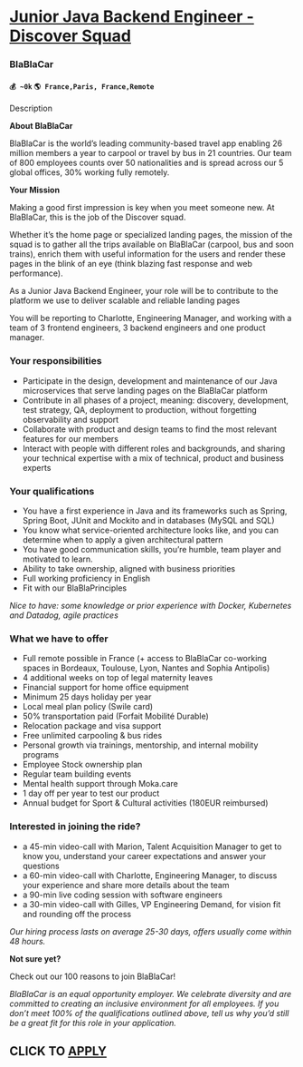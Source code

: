# [Junior Java Backend Engineer - Discover Squad](https://www.remotewlb.com/apply/junior-java-backend-engineer-discover-squad)  
### BlaBlaCar  
#### `💰 ~0k` `🌎 France,Paris, France,Remote`  

Description

**About BlaBlaCar**

BlaBlaCar is the world’s leading community-based travel app enabling 26 million members a year to carpool or travel by bus in 21 countries. Our team of 800 employees counts over 50 nationalities and is spread across our 5 global offices, 30% working fully remotely.

  

 **Your Mission**

  

Making a good first impression is key when you meet someone new. At BlaBlaCar, this is the job of the Discover squad.

  

Whether it’s the home page or specialized landing pages, the mission of the squad is to gather all the trips available on BlaBlaCar (carpool, bus and soon trains), enrich them with useful information for the users and render these pages in the blink of an eye (think blazing fast response and web performance).

  

As a Junior Java Backend Engineer, your role will be to contribute to the platform we use to deliver scalable and reliable landing pages

You will be reporting to Charlotte, Engineering Manager, and working with a team of 3 frontend engineers, 3 backend engineers and one product manager.

### Your responsibilities

  * Participate in the design, development and maintenance of our Java microservices that serve landing pages on the BlaBlaCar platform
  * Contribute in all phases of a project, meaning: discovery, development, test strategy, QA, deployment to production, without forgetting observability and support
  * Collaborate with product and design teams to find the most relevant features for our members
  * Interact with people with different roles and backgrounds, and sharing your technical expertise with a mix of technical, product and business experts

### Your qualifications

  * You have a first experience in Java and its frameworks such as Spring, Spring Boot, JUnit and Mockito and in databases (MySQL and SQL)
  * You know what service-oriented architecture looks like, and you can determine when to apply a given architectural pattern
  * You have good communication skills, you’re humble, team player and motivated to learn.
  * Ability to take ownership, aligned with business priorities
  * Full working proficiency in English
  * Fit with our BlaBlaPrinciples

  

 _Nice to have: some knowledge or prior experience with Docker, Kubernetes and Datadog, agile practices_

### What we have to offer

  * Full remote possible in France (+ access to BlaBlaCar co-working spaces in Bordeaux, Toulouse, Lyon, Nantes and Sophia Antipolis)
  * 4 additional weeks on top of legal maternity leaves
  * Financial support for home office equipment
  * Minimum 25 days holiday per year 
  * Local meal plan policy (Swile card)
  * 50% transportation paid (Forfait Mobilité Durable)
  * Relocation package and visa support
  * Free unlimited carpooling & bus rides
  * Personal growth via trainings, mentorship, and internal mobility programs
  * Employee Stock ownership plan
  * Regular team building events
  * Mental health support through Moka.care
  * 1 day off per year to test our product
  * Annual budget for Sport & Cultural activities (180EUR reimbursed)

### Interested in joining the ride?

  * a 45-min video-call with Marion, Talent Acquisition Manager to get to know you, understand your career expectations and answer your questions
  * a 60-min video-call with Charlotte, Engineering Manager, to discuss your experience and share more details about the team
  * a 90-min live coding session with software engineers
  * a 30-min video-call with Gilles, VP Engineering Demand, for vision fit and rounding off the process

  

 _Our hiring process lasts on average 25-30 days, offers usually come within 48 hours._

  

 **Not sure yet?**

Check out our 100 reasons to join BlaBlaCar!

  

 _BlaBlaCar is an equal opportunity employer. We celebrate diversity and are committed to creating an inclusive environment for all employees. If you don’t meet 100% of the qualifications outlined above, tell us why you’d still be a great fit for this role in your application._

  
## CLICK TO [APPLY](https://www.remotewlb.com/apply/junior-java-backend-engineer-discover-squad)

